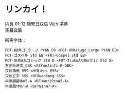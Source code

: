 # リンカイ！

内含 01-12 简繁日双语 Web 字幕  
[字幕合集](https://github.com/Nekomoekissaten-SUB/Nekomoekissaten-Storage/releases/download/subtitle_pkg/Rinkai_Web_JPCH.7z)

所需字体：
```
FOT-UD角ゴ_ラージ Pr6N DB <FOT-UDKakugo_Large Pr6N DB>
FOT-ゴスペル Std EB <FOT-Gospel Std EB>
FOT-筑紫A丸ゴシック Std D <FOT-TsukuARdGothic Std D>
方正跃进体_GBK <FZYueJinTi-R-GBK>
汉仪旗黑 65S <HYQiHei 65S>
汉仪玄宋 55S <HYXuanSong 55S>
华康翩翩体W5-A <DFHanziPenW5-A>
华康圆体W7-A <DFYuanW7-A>
```
